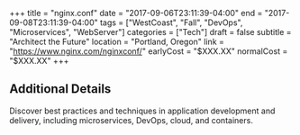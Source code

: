 +++
title = "nginx.conf"
date = "2017-09-06T23:11:39-04:00"
end = "2017-09-08T23:11:39-04:00"
tags = ["WestCoast", "Fall", "DevOps", "Microservices", "WebServer"]
categories = ["Tech"]
draft = false
subtitle = "Architect the Future"
location = "Portland, Oregon"
link = "https://www.nginx.com/nginxconf/"
earlyCost = "$XXX.XX"
normalCost = "$XXX.XX"
+++

<!--more-->

## Additional Details

Discover best practices and techniques in application development and delivery, including microservices, DevOps, cloud, and containers.
